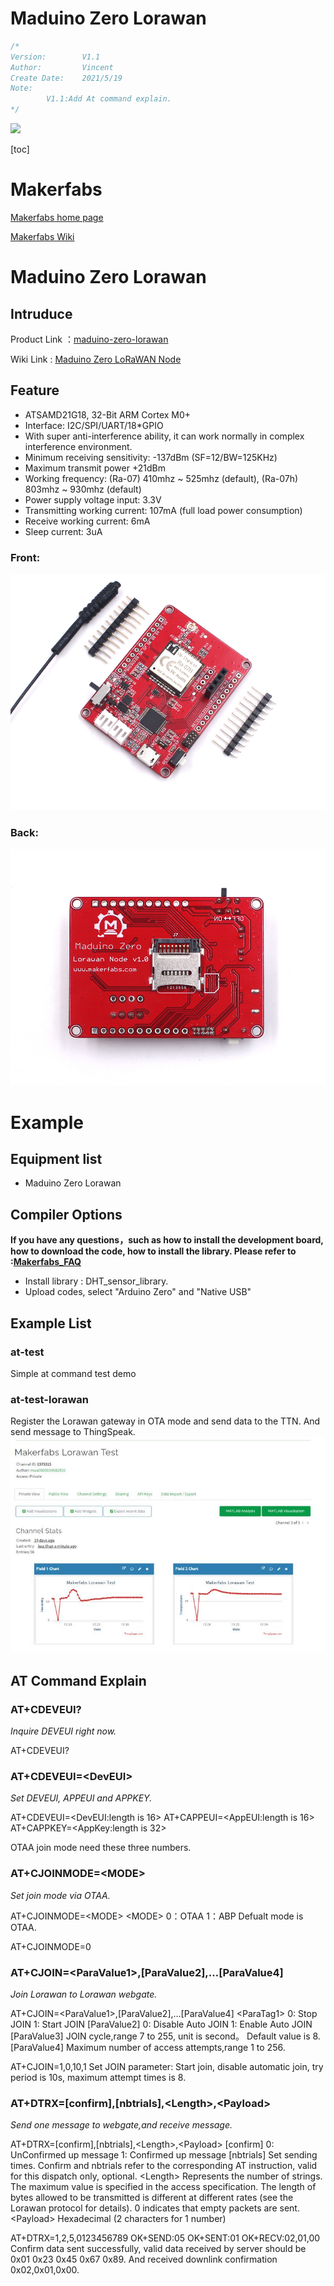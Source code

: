 # Maduino Zero Lorawan


```c++
/*
Version:		V1.1
Author:			Vincent
Create Date:	2021/5/19
Note:
		V1.1:Add At command explain.
*/
```


![](md_pic/main.jpg)


[toc]

# Makerfabs

[Makerfabs home page](https://www.makerfabs.com/)

[Makerfabs Wiki](https://www.makerfabs.com/wiki/index.php?title=Main_Page)

# Maduino Zero Lorawan
## Intruduce

Product Link ：[maduino-zero-lorawan](https://www.makerfabs.com/maduino-zero-lorawan.html) 

Wiki Link :  [Maduino Zero LoRaWAN Node](https://www.makerfabs.com/wiki/index.php?title=Maduino_Zero_LoRaWAN_Node) 



## Feature

- ATSAMD21G18, 32-Bit ARM Cortex M0+
- Interface: I2C/SPI/UART/18*GPIO
- With super anti-interference ability, it can work normally in complex interference environment.
- Minimum receiving sensitivity: -137dBm (SF=12/BW=125KHz)
- Maximum transmit power +21dBm
- Working frequency: (Ra-07) 410mhz ~ 525mhz (default), (Ra-07h) 803mhz ~ 930mhz (default)
- Power supply voltage input: 3.3V
- Transmitting working current: 107mA (full load power consumption)
- Receive working current: 6mA
- Sleep current: 3uA

### Front:

![front](md_pic/front.jpg)

### Back:
![back](md_pic/back.jpg)



# Example


## Equipment list

- Maduino Zero Lorawan


## Compiler Options
**If you have any questions，such as how to install the development board, how to download the code, how to install the library. Please refer to :[Makerfabs_FAQ](https://github.com/Makerfabs/Makerfabs_FAQ)**

- Install library : DHT_sensor_library.
- Upload codes, select "Arduino Zero" and "Native USB"


## Example List

### at-test

Simple at command test demo

### at-test-lorawan

Register the Lorawan gateway in OTA mode and send data to the TTN. And send message to ThingSpeak.
![thingspeak](md_pic/thingspeak.jpg)

## AT Command Explain

### AT+CDEVEUI?
*Inquire DEVEUI right now.*

AT+CDEVEUI?

### AT+CDEVEUI=&lt;DevEUI&gt;

*Set DEVEUI, APPEUI and APPKEY.*

AT+CDEVEUI=&lt;DevEUI:length is 16&gt;
AT+CAPPEUI=&lt;AppEUI:length is 16&gt;
AT+CAPPKEY=&lt;AppKey:length is 32&gt;

OTAA join mode need these three numbers.

### AT+CJOINMODE=&lt;MODE&gt;
*Set join mode via OTAA.*

AT+CJOINMODE=&lt;MODE&gt;
&lt;MODE&gt;
0：OTAA
1：ABP
Defualt mode is OTAA.

AT+CJOINMODE=0


### AT+CJOIN=&lt;ParaValue1&gt;,[ParaValue2],…[ParaValue4]
*Join Lorawan to Lorawan webgate.*

AT+CJOIN=&lt;ParaValue1&gt;,[ParaValue2],…[ParaValue4]
&lt;ParaTag1&gt;
0: Stop JOIN
1: Start JOIN
[ParaValue2]
0: Disable Auto JOIN
1: Enable Auto JOIN
[ParaValue3]
JOIN cycle,range 7 to 255, unit is second。
Default value is 8.
[ParaValue4]
Maximum number of access attempts,range 1 to 256.

AT+CJOIN=1,0,10,1
Set JOIN parameter: Start join, disable automatic join, try period is 10s, maximum attempt times is 8.

### AT+DTRX=[confirm],[nbtrials],&lt;Length&gt;,&lt;Payload&gt;
*Send one message to webgate,and receive message.*

AT+DTRX=[confirm],[nbtrials],&lt;Length&gt;,&lt;Payload&gt;
[confirm]
0: UnConfirmed up message
1: Confirmed up message
[nbtrials]
Set sending times.
Confirm and nbtrials refer to the corresponding AT instruction, valid for this dispatch only, optional.
&lt;Length&gt;
Represents the number of strings. The maximum value is specified in the access specification. 
The length of bytes allowed to be transmitted is different at different rates (see the Lorawan protocol for details). 
0 indicates that empty packets are sent.
&lt;Payload&gt;
Hexadecimal (2 characters for 1 number)

AT+DTRX=1,2,5,0123456789
OK+SEND:05
OK+SENT:01
OK+RECV:02,01,00
Confirm data sent successfully, valid data received by server should be 0x01 0x23 0x45 0x67 0x89.
And received downlink confirmation 0x02,0x01,0x00.
